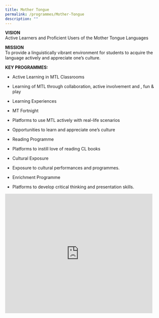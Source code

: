 ```yaml
---
title: Mother Tongue
permalink: /programmes/Mother-Tongue
description: ""
---
```

**VISION**  
Active Learners and Proficient Users of the Mother Tongue Languages  
  
**MISSION**  
To provide a linguistically vibrant environment for students to acquire the language actively and appreciate one’s culture.  
  
**KEY PROGRAMMES:**  

*   Active Learning in MTL Classrooms  
    

*   Learning of MTL through collaboration, active involvement and , fun &amp; play

*   Learning Experiences  
    

*   MT Fortnight
*   Platforms to use MTL actively with real-life scenarios&nbsp;
*   Opportunities to learn and appreciate one’s culture&nbsp;

*   Reading Programme  
    

*   Platforms to instill love of reading CL books&nbsp;

*   Cultural Exposure  
    

*   Exposure to cultural performances and programmes.&nbsp;

*   Enrichment Programme  
    

*   Platforms to develop critical thinking and presentation skills.

<iframe allowfullscreen="true" height="389" width="480" frameborder="0" src="https://docs.google.com/presentation/d/e/2PACX-1vTEo5rCRYpRKbmf9yOKqPxyES9Fn-T-QvBzLy2eCgBhVhUapQbKMIGJOCzboNQQYW3oRqFGq9DJZhlv/embed?start=false&amp;loop=false&amp;delayms=3000"></iframe>